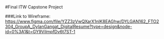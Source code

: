 #Final ITW Capstone Project

###Link to Wireframe: 
 https://www.figma.com/file/YZZ3zVwQXarX1nIK8EAGhw/DYLGAN162_FTO2304_GroupA_DylanGangat_DigitalResume?type=design&node-id=0%3A1&t=GY9VilmpfDv6t7ST-1
